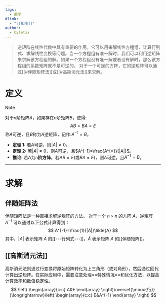 ```yaml
---
tags:
  - 数学
dlink:
  - "[[矩阵]]"
author:
  - Cyletix
---
```

> 逆矩阵在线性代数中具有重要的作用。它可以用来解线性方程组、计算行列式、求解线性变换等问题。当一个方程组有唯一解时，我们可以利用逆矩阵来求解该方程组的解。如果一个方程组没有唯一解或者没有解时，那么该方程组的系数矩阵就不是可逆的。
> 对于一个可逆的方阵，它的逆矩阵可以通过[[#伴随矩阵法]]或[[#高斯消元法]]来求解。

# 定义
>[!Note] 
> 对于$n$阶矩阵$A$，如果存在$n$阶矩阵$B$，使得:
> $$
> AB=BA=E
> $$
> 称$A$可逆，且$B$称为$A$逆矩阵，记作:$A^{-1}=B$。

- **定理 1:** 若$A$可逆，则$|A|\neq 0$。
- **定理 2:** 若$|A|\neq 0$，则$A$可逆，且$A^{-1}=\frac{A^{*}}{|A|}$。
- **推论**: 若$A$为$n$**阶方阵**，若$AB=E$(或$BA=E$)，则$A$可逆，且$A^{-1}=B$。
---
# 求解

## 伴随矩阵法
伴随矩阵法是一种直接求解逆矩阵的方法。
对于一个 $n \times n$ 的方阵 $A$，逆矩阵 $A^{-1}$ 可以通过以下公式计算得到：
$$
A^{-1}=\frac{1}{|A|}\tilde{A}
$$
其中，$|A|$ 表示矩阵 $A$ 的[[---行列式---]]，$\tilde{A}$ 表示矩阵 $A$ 的[[伴随矩阵]]。
## [[高斯消元法]]
高斯消元法则通过行变换将原始矩阵转化为上三角形（或对角形），然后通过回代计算出逆矩阵。在实际应用中，需要注意处理==特殊情况==和优化方法，以提高计算效率和数值稳定性。
$$
\left(
\begin{array}{c:c}
A&E
\end{array}
\right)\overset{\mbox{行}}{\longrightarrow}\left(
\begin{array}{c:c}
E&A^{-1}
\end{array}
\right)
$$
